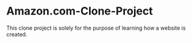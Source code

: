 # Amazon.com-Clone-Project
This clone project is solely for the purpose of learning how a website is created.
